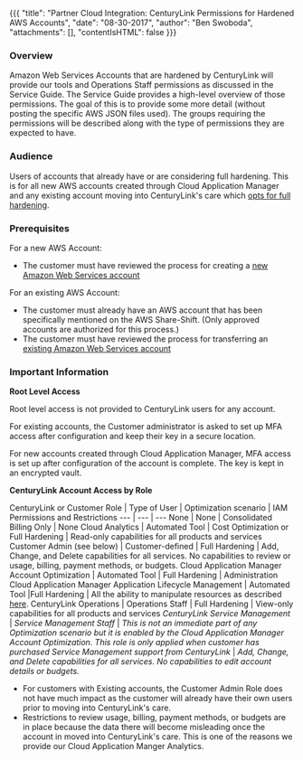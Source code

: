 {{{
  "title": "Partner Cloud Integration: CenturyLink Permissions for Hardened AWS Accounts",
  "date": "08-30-2017",
  "author": "Ben Swoboda",
  "attachments": [],
  "contentIsHTML": false
}}}

### Overview

Amazon Web Services Accounts that are hardened by CenturyLink will provide our tools and Operations Staff  permissions as discussed in the Service Guide. The Service Guide provides a high-level overview of those permissions. The goal of this is to provide some more detail (without posting the specific AWS JSON files used). The groups requiring the permissions will be described along with the type of permissions they are expected to have.

### Audience

Users of accounts that already have or are considering full hardening. This is for all new AWS accounts created through Cloud Application Manager and any existing account moving into CenturyLink's care which [opts for full hardening](./partner-cloud-integration-connect-aws.md).

### Prerequisites

For a new AWS Account:
* The customer must have reviewed the process for creating a [new Amazon Web Services account](./partner-cloud-integration-aws-new.md)

For an existing AWS Account:
* The customer must already have an AWS account that has been specifically mentioned on the AWS Share-Shift. (Only approved accounts are authorized for this process.)
* The customer must have reviewed the process for transferring an [existing Amazon Web Services account](./partner-cloud-integration-aws-existing.md)


### Important Information



**Root Level Access**

Root level access is not provided to CenturyLink users for any account.

For existing accounts, the Customer administrator is asked to set up MFA access after configuration and keep their key in a secure location.

For new accounts created through Cloud Application Manager, MFA access is set up after configuration of the account is complete. The key is kept in an encrypted vault.

**CenturyLink Account Access by Role**

CenturyLink or Customer Role | Type of User | Optimization scenario | IAM Permissions and Restrictions
--- | --- | ---
None | None | Consolidated Billing Only | None
Cloud Analytics | Automated Tool | Cost Optimization or Full Hardening | Read-only capabilities for all products and services
Customer Admin (see below) | Customer-defined | Full Hardening | Add, Change, and Delete capabilities for all services. No capabilities to review or usage, billing, payment methods, or budgets.
Cloud Application Manager Account Optimization | Automated Tool | Full Hardening | Administration
Cloud Application Manager Application Lifecycle Management | Automated Tool |Full Hardening | All the ability to manipulate resources as described [here](https://www.ctl.io/knowledge-base/cloud-application-manager/deploying-anywhere/using-your-aws-account/).
CenturyLink Operations | Operations Staff | Full Hardening | View-only capabilities for all products and services
*CenturyLink Service Management* | *Service Management Staff* | *This is not an immediate part of any Optimization scenario but it is enabled by the Cloud Application Manager Account Optimization. This role is only applied when customer has purchased Service Management support from CenturyLink* |  *Add, Change, and Delete capabilities for all services. No capabilities to edit account details or budgets.*

* For customers with Existing accounts, the Customer Admin Role does not have much impact as the customer will already have their own users prior to moving into CenturyLink's care.
* Restrictions to review usage, billing, payment methods, or budgets are in place because the data there will become misleading once the account in moved into CenturyLink's care. This is one of the reasons we provide our Cloud Application Manger Analytics.
